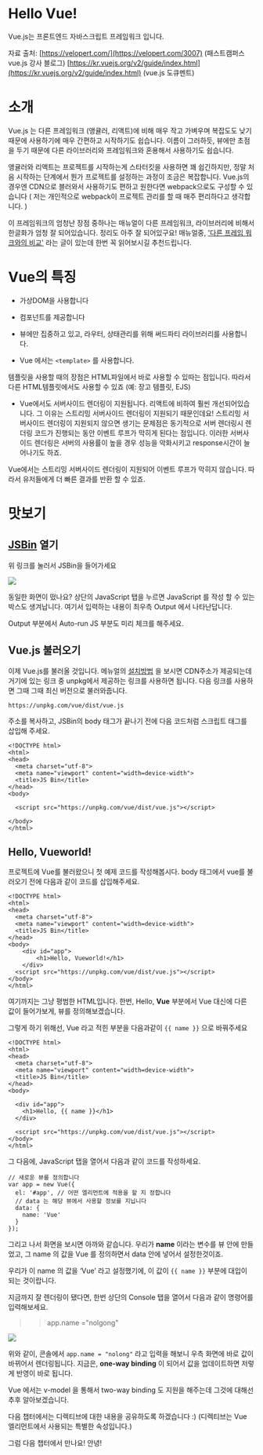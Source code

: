 # Hello Vue!

Vue.js는 프론트엔드 자바스크립트 프레임워크 입니다. 

자료 출처:  [https://velopert.com/](https://velopert.com/3007)  (패스트캠퍼스 vue.js 강사 블로그)
                 [https://kr.vuejs.org/v2/guide/index.html](https://kr.vuejs.org/v2/guide/index.html) (vue.js 도큐멘트)

# 소개

Vue.js 는 다른 프레임워크 (앵귤러, 리액트)에 비해 매우 작고 가벼우며 복잡도도 낮기 때문에 사용하기에 매우 간편하고 시작하기도 쉽습니다. 이름이 그러하듯, 뷰에만 초점을 두기 때문에 다른 라이브러리와 프레임워크와 혼용해서 사용하기도 쉽습니다. 

앵귤러와 리액트는 프로젝트를 시작하는게 스타터킷을 사용하면 꽤 쉽긴하지만, 정말 처음 시작하는 단계에서 뭔가 프로젝트를 설정하는 과정이 조금은 복잡합니다. Vue.js의 경우엔 CDN으로 블러와서 사용하기도 편하고 원한다면 webpack으로도 구성할 수 있습니다 ( 저는 개인적으로 webpack이 프로젝트 관리를 할 때 매주 편리하다고 생각합니다. )

이 프레임워크의 엄청난 장점 중하나는 매뉴얼이 다른 프레임워크, 라이브러리에 비해서 한글화가 엄청 잘 되어있습니다. 정리도 아주 잘 되어있구요! 매뉴얼중, ['다른 프레임 워크와의 비교'](https://kr.vuejs.org/v2/guide/comparison.html) 라는 글이 있는데 한번 꼭 읽어보시길 추천드립니다. 

# Vue의 특징

- 가상DOM을 사용합니다
- 컴포넌트를 제공합니다
- 뷰에만 집중하고 있고, 라우터, 상태관리를 위해 써드파티 라이브러리를 사용합니다.
- Vue 에서는 `<template>` 를 사용합니다.

    <!-- 바로 이렇게 말이죠 !! -->
    <template>
      <div class="list-container">
        <ul v-if="items.length">
          <li v-for="item in items">
            {{ item.name }}
          </li>
        </ul>
        <p v-else>No items found.</p>
      </div>
    </template>

템플릿을 사용할 때의 장점은 HTML파일에서 바로 사용할 수 있따는 점입니다. 따라서 다른 HTML템플릿에서도 사용할 수 있죠 (예: 장고 템플릿, EJS)

- Vue에서도 서버사이드 렌더링이 지원됩니다. 리액트에 비하여 훨씬 개선되어있습니다. 그 이유는 스트리밍 서버사이드 렌더링이 지원되기 때문인데요! 스트리밍 서버사이드 렌더링이 지원되지 않으면 생기는 문제점은 동기적으로 서버 렌더링시 렌더링 코드가 진행되는 동안 이벤트 루프가 막히게 된다는 점입니다. 이러한 서버사이드 렌더링은 서버의 사용률이 높을 경우 성능을 악화시키고 response시간이 늘어나기도 하죠.

Vue에서는 스트리밍 서버사이드 렌더링이 지원되어 이벤트 루프가 막히지 않습니다. 따라서 유저들에게 더 빠른 결과를 반환 할 수 있죠.

# 맛보기

## [JSBin](https://jsbin.com/fivomus/edit?html,output) 열기

위 링크를 눌러서 JSBin을 들어가세요  

![](https://velopert.com/wp-content/uploads/2017/01/Screenshot-2017-01-21-164446.png)

동일한 화면이 떴나요? 상단의 JavaScript 탭을 누르면 JavaScript 를 작성 할 수 있는 박스도 생겨납니다. 여기서 입력하는 내용이 최우측 Output 에서 나타난답니다.

Output 부분에서 Auto-run JS 부분도 미리 체크를 해주세요. 

## Vue.js  불러오기

이제 Vue.js를 불러올 것입니다. 메뉴얼의 [설치방법](https://kr.vuejs.org/v2/guide/installation.html#CDN) 을 보시면 CDN주소가 제공되는데 거기에 있는 링크 중 unpkg에서 제공하는 링크를 사용하면 됩니다. 다음 링크를 사용하면 그때 그때 최신 버전으로 불러와줍니다. 

    https://unpkg.com/vue/dist/vue.js

주소를 복사하고, JSBin의 body 태그가 끝나기 전에 다음 코드처럼 스크립트 태그를 삽입해 주세요.

    <!DOCTYPE html>
    <html>
    <head>
      <meta charset="utf-8">
      <meta name="viewport" content="width=device-width">
      <title>JS Bin</title>
    </head>
    <body>
    
      <script src="https://unpkg.com/vue/dist/vue.js"></script>
      
    </body>
    </html>

## Hello, Vueworld!

프로젝트에 Vue를 불러왔으니 첫 예제 코드를 작성해봅시다.
body 태그에서 vue를 불러오기 전에 다음과 같이 코드를 삽입해주세요.

    <!DOCTYPE html>
    <html>
    <head>
      <meta charset="utf-8">
      <meta name="viewport" content="width=device-width">
      <title>JS Bin</title>
    </head>
    <body>
    	<div id="app">
    		<h1>Hello, Vueworld!</h1>
    	</div>
      <script src="https://unpkg.com/vue/dist/vue.js"></script>
    </body>
    </html>

여기까지는 그냥 평범한 HTML입니다. 한번, Hello, **Vue** 부분에서 Vue 대신에 다른 값이 들어가보게, 뷰를 정의해보겠습니다.

그렇게 하기 위해선, Vue 라고 적힌 부분을 다음과같이 `{{ name }}` 으로 바꿔주세요

    <!DOCTYPE html>
    <html>
    <head>
      <meta charset="utf-8">
      <meta name="viewport" content="width=device-width">
      <title>JS Bin</title>
    </head>
    <body>
      
      <div id="app">
        <h1>Hello, {{ name }}</h1>
      </div>
      
      <script src="https://unpkg.com/vue/dist/vue.js"></script>
    </body>
    </html>

그 다음에, JavaScript 탭을 열어서 다음과 같이 코드를 작성하세요.

    // 새로운 뷰를 정의합니다
    var app = new Vue({
      el: '#app', // 어떤 엘리먼트에 적용을 할 지 정합니다
      // data 는 해당 뷰에서 사용할 정보를 지닙니다
      data: {
        name: 'Vue'
      }   
    });

그리고 나서 화면을 보시면 아까와 같습니다. 우리가 **name** 이라는 변수를 뷰 안에 만들었고, 그 name 의 값을 Vue 를 정의하면서 data 안에 넣어서 설정한것이죠.

우리가 이 name 의 값을 ‘Vue’ 라고 설정했기에, 이 값이 `{{ name }}` 부분에 대입이 되는 것이랍니다.

지금까지 잘 렌더링이 됐다면, 한번 상단의 Console 탭을 열어서 다음과 같이 명령어를 입력해보세요.

>> app.name ="nolgong"

![](https://github.com/nolgong-dev/Vue-Study/MDimg/_2019-05-16__3-01983c7d-7aa3-4d58-b21c-65a97388cdeb.37.16.png)

위와 같이, 콘솔에서 `app.name = "nolong"` 라고 입력을 해보니 우측 화면에 바로 값이 바뀌어서 렌더링됩니다. 지금은, **one-way binding** 이 되어서 값을 업데이트하면 저렇게 반영이 바로 됩니다.

Vue 에서는 v-model 을 통해서 two-way binding 도 지원을 해주는데 그것에 대해선 추후 알아보겠습니다.

다음 챕터에서는 디렉티브에 대한 내용을 공유하도록 하겠습니다 :) (디렉티브는 Vue 엘리먼트에서 사용되는 특별한 속성입니다.)

그럼 다음 챕터에서 만나요! 안녕!